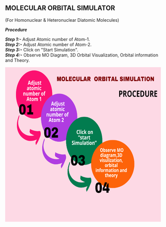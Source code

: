  ## MOLECULAR ORBITAL SIMULATOR<br>
 (For Homonuclear & Heteronuclear Diatomic Molecules)<br>

_****Procedure****<br>_

***Step 1:-*** Adjust Atomic number of Atom-1.<br>
***Step 2:-*** Adjust Atomic number of Atom-2.<br>
***Step 3:-*** Click on "Start Simulation".<br>
***Step 4:-*** Observe MO Diagram, 3D Orbital Visualization, Orbital information and Theory.<br>


<img src="https://github.com/Ayush-Kumar-45/Orchids_Ayush_Kumar_5/blob/main/experiment/images/molecular%20flowchart.png" height=500 px>

